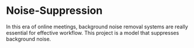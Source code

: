 # Noise-Suppression
In this era of online meetings, background noise removal systems are really essential for effective workflow. This project is a model that suppresses background noise.